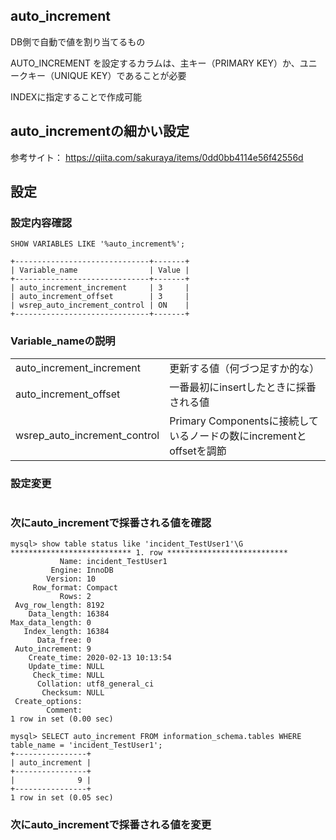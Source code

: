 ## auto_increment

DB側で自動で値を割り当てるもの

AUTO_INCREMENT を設定するカラムは、主キー（PRIMARY KEY）か、ユニークキー（UNIQUE KEY）であることが必要

INDEXに指定することで作成可能

## auto_incrementの細かい設定

参考サイト：
https://qiita.com/sakuraya/items/0dd0bb4114e56f42556d


## 設定

### 設定内容確認
```
SHOW VARIABLES LIKE '%auto_increment%';

+------------------------------+-------+
| Variable_name                | Value |
+------------------------------+-------+
| auto_increment_increment     | 3     |
| auto_increment_offset        | 3     |
| wsrep_auto_increment_control | ON    |
+------------------------------+-------+
```

### Variable_nameの説明
|||
|:-|:-|
|auto_increment_increment|更新する値（何づつ足すか的な）|
|auto_increment_offset|一番最初にinsertしたときに採番される値|
|wsrep_auto_increment_control|Primary Componentsに接続しているノードの数にincrementとoffsetを調節|

### 設定変更

```
```
### 次にauto_incrementで採番される値を確認

```
mysql> show table status like 'incident_TestUser1'\G
*************************** 1. row ***************************
           Name: incident_TestUser1
         Engine: InnoDB
        Version: 10
     Row_format: Compact
           Rows: 2
 Avg_row_length: 8192
    Data_length: 16384
Max_data_length: 0
   Index_length: 16384
      Data_free: 0
 Auto_increment: 9
    Create_time: 2020-02-13 10:13:54
    Update_time: NULL
     Check_time: NULL
      Collation: utf8_general_ci
       Checksum: NULL
 Create_options:
        Comment:
1 row in set (0.00 sec)

mysql> SELECT auto_increment FROM information_schema.tables WHERE table_name = 'incident_TestUser1';
+----------------+
| auto_increment |
+----------------+
|              9 |
+----------------+
1 row in set (0.05 sec)
```

### 次にauto_incrementで採番される値を変更

```
